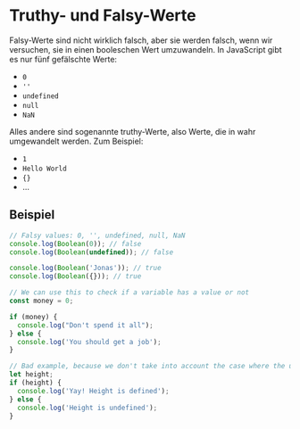 # Truthy- und Falsy-Werte

<show-structure depth="2" />

Falsy-Werte sind nicht wirklich falsch, aber sie werden falsch, wenn wir versuchen, sie in einen booleschen Wert umzuwandeln. In JavaScript gibt es
nur fünf gefälschte Werte:

- `0`
- `''`
- `undefined`
- `null`
- `NaN`

Alles andere sind sogenannte truthy-Werte, also Werte, die in wahr umgewandelt werden. Zum Beispiel:

- `1`
- `Hello World`
- `{}`
- ...

## Beispiel

````Javascript
// Falsy values: 0, '', undefined, null, NaN
console.log(Boolean(0)); // false
console.log(Boolean(undefined)); // false

console.log(Boolean('Jonas')); // true
console.log(Boolean({})); // true

// We can use this to check if a variable has a value or not
const money = 0;

if (money) {
  console.log("Don't spend it all");
} else {
  console.log('You should get a job');
}

// Bad example, because we don't take into account the case where the user inputs 0
let height;
if (height) {
  console.log('Yay! Height is defined');
} else {
  console.log('Height is undefined');
}
````